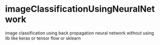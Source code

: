 # imageClassificationUsingNeuralNetwork
image classification using back propagation neural network without using lib like keras or tensor flow or sklearn
